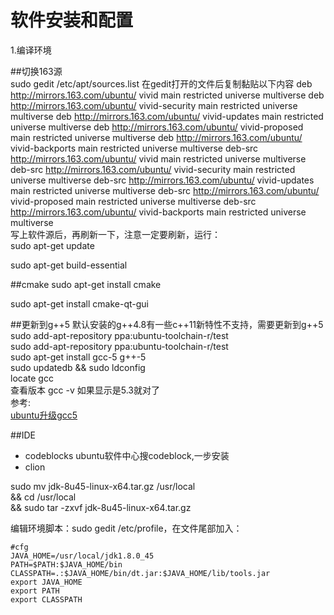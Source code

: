 # 软件安装和配置
1.编译环境

##切换163源  
sudo gedit /etc/apt/sources.list
在gedit打开的文件后复制黏贴以下内容
deb http://mirrors.163.com/ubuntu/ vivid main restricted universe multiverse
deb http://mirrors.163.com/ubuntu/ vivid-security main restricted universe multiverse
deb http://mirrors.163.com/ubuntu/ vivid-updates main restricted universe multiverse
deb http://mirrors.163.com/ubuntu/ vivid-proposed main restricted universe multiverse
deb http://mirrors.163.com/ubuntu/ vivid-backports main restricted universe multiverse
deb-src http://mirrors.163.com/ubuntu/ vivid main restricted universe multiverse
deb-src http://mirrors.163.com/ubuntu/ vivid-security main restricted universe multiverse
deb-src http://mirrors.163.com/ubuntu/ vivid-updates main restricted universe multiverse
deb-src http://mirrors.163.com/ubuntu/ vivid-proposed main restricted universe multiverse
deb-src http://mirrors.163.com/ubuntu/ vivid-backports main restricted universe multiverse  
写上软件源后，再刷新一下，注意一定要刷新，运行：  
sudo apt-get update


sudo apt-get build-essential

##cmake
 sudo apt-get install cmake
 
sudo apt-get install cmake-qt-gui  

##更新到g++5
默认安装的g++4.8有一些c++11新特性不支持，需要更新到g++5  
sudo add-apt-repository ppa:ubuntu-toolchain-r/test  
sudo add-apt-repository ppa:ubuntu-toolchain-r/test  
sudo apt-get install gcc-5 g++-5  
sudo updatedb && sudo ldconfig  
locate gcc  
查看版本  gcc -v 如果显示是5.3就对了  
参考:  
[ubuntu升级gcc5](http://www.open-open.com/lib/view/open1454683984651.html)

##IDE
- codeblocks
  ubuntu软件中心搜codeblock,一步安装
- clion
  
sudo mv jdk-8u45-linux-x64.tar.gz /usr/local  
&& cd /usr/local  
&& sudo tar -zxvf  jdk-8u45-linux-x64.tar.gz 

编辑环境脚本：sudo gedit /etc/profile，在文件尾部加入：
```
#cfg
JAVA_HOME=/usr/local/jdk1.8.0_45
PATH=$PATH:$JAVA_HOME/bin
CLASSPATH=.:$JAVA_HOME/bin/dt.jar:$JAVA_HOME/lib/tools.jar
export JAVA_HOME
export PATH
export CLASSPATH
```


